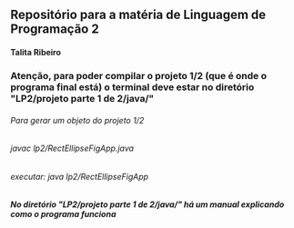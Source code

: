 ## Repositório para a matéria de Linguagem de Programação 2
#### Talita Ribeiro
### Atenção, para poder compilar o projeto 1/2 (que é onde o programa final está) o terminal deve estar no diretório "LP2/projeto parte 1 de 2/java/"
###### Para gerar um objeto do projeto 1/2
###### javac lp2/RectEllipseFigApp.java
###### executar: java lp2/RectEllipseFigApp
##### No diretório "LP2/projeto parte 1 de 2/java/" há um manual explicando como o programa funciona
